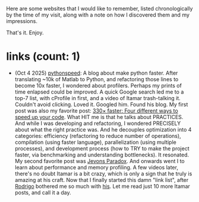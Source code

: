 Here are some websites that I would like to remember, listed chronologically by the time of my visit, along with a note on how I discovered them and my impressions.

That's it. Enjoy.

# links (count: 1)

- (Oct 4 2025) [pythonspeed](https://pythonspeed.com/): A blog about make python faster. After translating ~10k of Matlab to Python, and refactoring those lines to become 10x faster, I wondered about profilers. Perhaps my prints of time enlapsed could be improved. A quick Google search led me to a top-7 list, with cProfile in first, and a video of Itamar trash-talking it. Couldn't avoid clicking. Loved it. Googled him. Found his blog. My first post was also my favorite post: [330× faster: Four different ways to speed up your code](https://pythonspeed.com/articles/different-ways-speed/). What HIT me is that he talks about PRACTICES. And while I was developing and refactoring, I wondered PRECISELY about what the right practice was. And he decouples optimization into 4 categories: efficiency (refactoring to reduce number of operations), compilation (using faster language), parallelization (using multiple processes), and development process (how to TRY to make the project faster, via benchmarking and understanding bottlenecks). It resonated. My second favorite post was [Jevons Paradox](https://pythonspeed.com/articles/software-jevons-paradox/). And onwards went I to learn about performance and memory profiling. A few videos later, there's no doubt Itamar is a bit crazy, which is only a sign that he truly is amazing at his craft. Now that I finally started this damn "link list", after [Rodrigo](https://mathspp.com/about) bothered me so much with [his](https://mathspp.com/link-blog). Let me read just 10 more Itamar posts, and call it a day.
